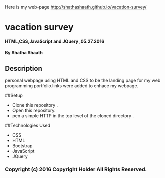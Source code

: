 Here is my web-page http://shathashaath.github.io/vacation-survey/
# vacation survey
#### HTML,CSS,JavaScript and JQuery  ,05.27.2016
#### By **Shatha Shaath**
## Description
personal webpage using HTML and CSS to be the landing page for my web programming portfolio.links were added to enhace my webpage.


##Setup
* Clone this repository .
* Open this repository.
* pen a simple HTTP in the top level of the cloned directory .

##Technologies Used
* CSS
* HTML
* Bootstrap
* JavaScript
* JQuery


### Copyright (c) 2016 Copyright Holder All Rights Reserved.
